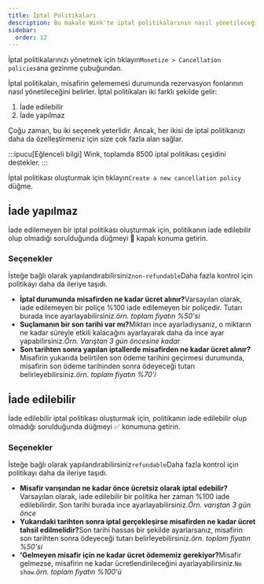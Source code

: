 ```yaml
---
title: İptal Politikaları
description: Bu makale Wink'te iptal politikalarının nasıl yönetileceğini göstermektedir.
sidebar:
  order: 12
---
```

İptal politikalarınızı yönetmek için tıklayın`Monetize > Cancellation policies`ana gezinme çubuğundan.

İptal politikaları, misafirin gelememesi durumunda rezervasyon fonlarının nasıl yönetileceğini belirler. İptal politikaları iki farklı şekilde gelir:

1. İade edilebilir
2. İade yapılmaz

Çoğu zaman, bu iki seçenek yeterlidir. Ancak, her ikisi de iptal politikanızı daha da özelleştirmeniz için size çok fazla alan sağlar.

:::ipucu\[Eğlenceli bilgi]
Wink, toplamda 8500 iptal politikası çeşidini destekler.
:::

İptal politikası oluşturmak için tıklayın`Create a new cancellation policy` düğme.

## İade yapılmaz

İade edilemeyen bir iptal politikası oluşturmak için, politikanın iade edilebilir olup olmadığı sorulduğunda düğmeyi 🛑 kapalı konuma getirin.

### Seçenekler

İsteğe bağlı olarak yapılandırabilirsiniz`non-refundable`Daha fazla kontrol için politikayı daha da ileriye taşıdı.

* **İptal durumunda misafirden ne kadar ücret alınır?**&#x56;arsayılan olarak, iade edilemeyen bir poliçe %100 iade edilemeyen bir poliçedir. Tutarı burada ince ayarlayabilirsiniz.*örn. toplam fiyatın %50'si*
* **Suçlamanın bir son tarihi var mı?**&#x4D;iktarı ince ayarladıysanız, o miktarın ne kadar süreyle etkili kalacağını ayarlayarak daha da ince ayar yapabilirsiniz.*Örn. Varıştan 3 gün öncesine kadar*
* **Son tarihten sonra yapılan iptallerde misafirden ne kadar ücret alınır?**&#x4D;isafirin yukarıda belirtilen son ödeme tarihini geçirmesi durumunda, misafirin son ödeme tarihinden sonra ödeyeceği tutarı belirleyebilirsiniz.*örn. toplam fiyatın %70'i*

## İade edilebilir

İade edilebilir iptal politikası oluşturmak için, politikanın iade edilebilir olup olmadığı sorulduğunda düğmeyi ✅ konumuna getirin.

### Seçenekler

İsteğe bağlı olarak yapılandırabilirsiniz`refundable`Daha fazla kontrol için politikayı daha da ileriye taşıdı.

* **Misafir varışından ne kadar önce ücretsiz olarak iptal edebilir?**&#x56;arsayılan olarak, iade edilebilir bir politika her zaman %100 iade edilebilirdir. Son tarihi burada ince ayarlayabilirsiniz.*Örn. varıştan 3 gün önce*
* **Yukarıdaki tarihten sonra iptal gerçekleşirse misafirden ne kadar ücret tahsil edilmelidir?**&#x53;on tarihi hassas bir şekilde ayarlarsanız, misafirin son tarihten sonra ödeyeceği tutarı belirleyebilirsiniz.*örn. toplam fiyatın %50'si*
* **'Gelmeyen misafir için ne kadar ücret ödememiz gerekiyor?**&#x4D;isafir gelmezse, misafirin ne kadar ücretlendirileceğini ayarlayabilirsiniz.`No show`.*örn. toplam fiyatın %100'ü*

